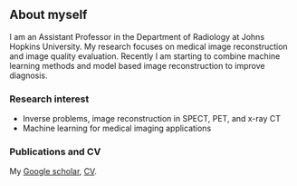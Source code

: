 ## About myself

I am an Assistant Professor in the Department of Radiology at Johns Hopkins University.  My research focuses on medical image reconstruction and image quality evaluation. Recently I am starting to combine machine learning methods and model based image reconstruction to improve diagnosis.


### Research interest

- Inverse problems, image reconstruction in SPECT, PET, and x-ray CT
- Machine learning for medical imaging applications


### Publications and CV

My [Google scholar](https://scholar.google.com/citations?user=ZTHZDoAAAAAJ&hl=en), [CV](https://jingyanxu.github.io/test/CV-jxu-github.pdf).
